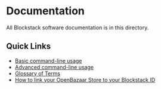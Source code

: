 # Documentation

All Blockstack software documentation is in this directory. 

## Quick Links

* [Basic command-line usage](https://github.com/blockstack/blockstack-core/blob/master/docs/basic_usage.md)
* [Advanced command-line usage](https://github.com/blockstack/blockstack-core/blob/master/docs/advanced_usage.md)
* [Glossary of Terms](https://github.com/blockstack/blockstack-core/blob/master/docs/glossary.md)
* [How to link your OpenBazaar Store to your Blockstack ID](https://github.com/blockstack/blockstack-core/blob/master/docs/openbazaar.md)
